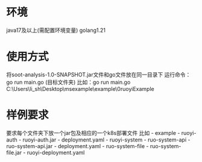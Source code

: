 # 环境
java17及以上(需配置环境变量)
golang1.21
# 使用方式
将soot-analysis-1.0-SNAPSHOT.jar文件和go文件放在同一目录下
运行命令：go run main.go (目标文件夹)
比如：go run main.go C:\Users\li_sh\Desktop\msexample\example\0ruoyiExample
# 样例要求
要求每个文件夹下放一个jar包及相应的一个k8s部署文件
比如
    - example
        - ruoyi-auth
            - ruoyi-auth.jar
            - deployment.yaml
        - ruoyi-system
            - ruo-system-api
                - ruo-system-api.jar
                - deployment.yaml
            - ruo-system-file
                - ruo-system-file.jar
                - ruoyi-deployment.yaml

